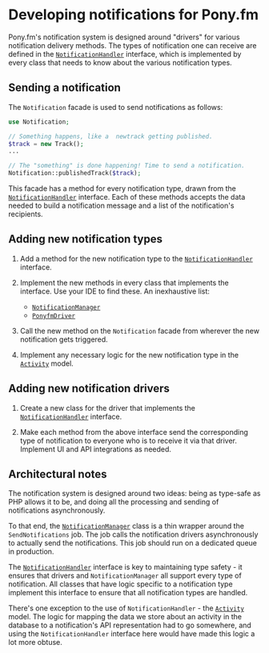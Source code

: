 Developing notifications for Pony.fm
====================================

Pony.fm's notification system is designed around "drivers" for various
notification delivery methods. The types of notification one can receive
are defined in the
[`NotificationHandler`](app/Contracts/NotificationHandler.php)
interface, which is implemented by every class that needs to know about
the various notification types.


Sending a notification
----------------------

The `Notification` facade is used to send notifications as follows:

```php
use Notification;

// Something happens, like a  newtrack getting published.
$track = new Track();
...

// The "something" is done happening! Time to send a notification.
Notification::publishedTrack($track);
```

This facade has a method for every notification type, drawn from the
[`NotificationHandler`](app/Contracts/NotificationHandler.php) interface.
Each of these methods accepts the data needed to build a notification
message and a list of the notification's recipients.


Adding new notification types
-----------------------------

1. Add a method for the new notification type to the
   [`NotificationHandler`](app/Contracts/NotificationHandler.php)
   interface.
   
2. Implement the new methods in every class that implements the
   interface. Use your IDE to find these. An inexhaustive list:
   
   - [`NotificationManager`](app/Library/Notifications/NotificationManager.php)
   - [`PonyfmDriver`](app/Library/Notifications/PonyfmDriver.php)

3. Call the new method on the `Notification` facade from wherever the
   new notification gets triggered.
   
4. Implement any necessary logic for the new notification type in the
   [`Activity`](app/Models/Activity.php) model.


Adding new notification drivers
-------------------------------

1. Create a new class for the driver that implements the
   [`NotificationHandler`](app/Contracts/NotificationHandler.php)
   interface.

2. Make each method from the above interface send the corresponding type
   of notification to everyone who is to receive it via that driver.
   Implement UI and API integrations as needed.
   

Architectural notes
-------------------

The notification system is designed around two ideas: being as type-safe
as PHP allows it to be, and doing all the processing and sending of
notifications asynchronously.

To that end, the
[`NotificationManager`](app/Library/Notifications/NotificationManager.php)
class is a thin wrapper around the `SendNotifications` job. The job
calls the notification drivers asynchronously to actually send the
notifications. This job should run on a dedicated queue in production.

The [`NotificationHandler`](app/Contracts/NotificationHandler.php)
interface is key to maintaining type safety - it ensures that drivers
and `NotificationManager` all support every type of notification. All
classes that have logic specific to a notification type implement this
interface to ensure that all notification types are handled.

There's one exception to the use of `NotificationHandler` - the 
[`Activity`](app/Models/Activity.php) model. The logic for mapping the
data we store about an activity in the database to a notification's API
representation had to go somewhere, and using the `NotificationHandler`
interface here would have made this logic a lot more obtuse.
